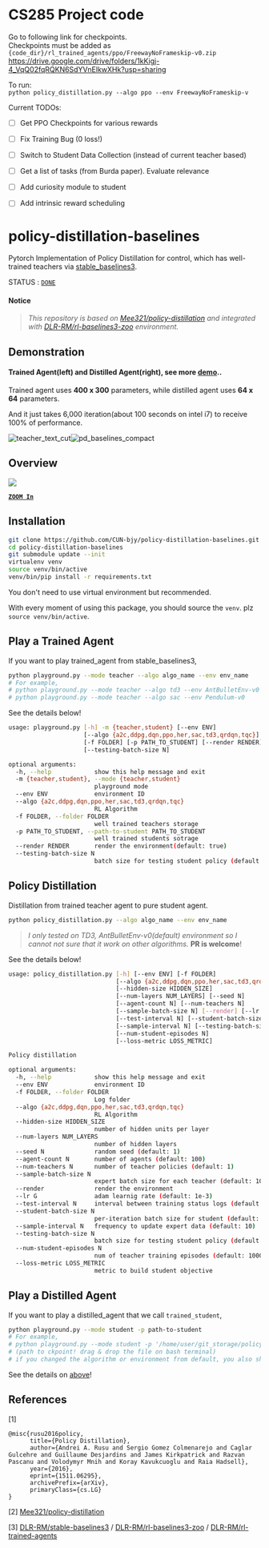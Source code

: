 # CS285 Project code

Go to following link for checkpoints. \
Checkpoints must be added as `{code_dir}/rl_trained_agents/ppo/FreewayNoFrameskip-v0.zip` \
https://drive.google.com/drive/folders/1kKigj-4_VqQ02fqRQKN6SdYVnElkwXHk?usp=sharing

To run: \
`python policy_distillation.py --algo ppo --env FreewayNoFrameskip-v`

Current TODOs:

- [ ] Get PPO Checkpoints for various rewards
- [ ] Fix Training Bug (0 loss!)
- [ ] Switch to Student Data Collection (instead of current teacher based)
- [ ] Get a list of tasks (from Burda paper). Evaluate relevance
- [ ] Add curiosity module to student
- [ ] Add intrinsic reward scheduling













# policy-distillation-baselines

Pytorch Implementation of Policy Distillation for control, which has well-trained teachers via [stable_baselines3](https://github.com/DLR-RM/stable-baselines3).



STATUS : [`DONE`](https://github.com/CUN-bjy/policy-distillation-baselines/projects)



#### Notice

> *This repository is based on [Mee321/policy-distillation](https://github.com/Mee321/policy-distillation) and integrated with [DLR-RM/rl-baselines3-zoo](https://github.com/DLR-RM/rl-baselines3-zoo) environment.*

## Demonstration

#### Trained Agent(left) and Distilled Agent(right), see more [demo](https://github.com/CUN-bjy/policy-distillation-baselines/issues/3#issuecomment-817730173)..

Trained agent uses **400 x 300** parameters, while distilled agent uses **64 x 64** parameters.

And it just takes 6,000 iteration(about 100 seconds on intel i7) to receive 100% of performance.

![teacher_text_cut](./docs/gifs/1_teacher_text_cut.gif)![pd_baselines_compact](./docs/gifs/distilled_agents.gif)



## Overview

![](./docs/pd_baselines_figures-Page-2.svg)

[**`ZOOM In`**](https://raw.githubusercontent.com/CUN-bjy/policy-distillation-baselines/main/docs/pd_baselines_figures-Page-2.svg)



## Installation

```bash
git clone https://github.com/CUN-bjy/policy-distillation-baselines.git
cd policy-distillation-baselines
git submodule update --init
virtualenv venv
source venv/bin/active
venv/bin/pip install -r requirements.txt
```

You don't need to use virtual environment but recommended.

With every moment of using this package, you should source the `venv`. plz  `source venv/bin/active`.



## Play a Trained Agent

If you want to play trained_agent from stable_baselines3,

```bash
python playground.py --mode teacher --algo algo_name --env env_name
# For example,
# python playground.py --mode teacher --algo td3 --env AntBulletEnv-v0 (default)
# python playground.py --mode teacher --algo sac --env Pendulum-v0
```

See the details below!

```bash
usage: playground.py [-h] -m {teacher,student} [--env ENV]
                     [--algo {a2c,ddpg,dqn,ppo,her,sac,td3,qrdqn,tqc}]
                     [-f FOLDER] [-p PATH_TO_STUDENT] [--render RENDER]
                     [--testing-batch-size N]

optional arguments:
  -h, --help            show this help message and exit
  -m {teacher,student}, --mode {teacher,student}
                        playground mode
  --env ENV             environment ID
  --algo {a2c,ddpg,dqn,ppo,her,sac,td3,qrdqn,tqc}
                        RL Algorithm
  -f FOLDER, --folder FOLDER
                        well trained teachers storage
  -p PATH_TO_STUDENT, --path-to-student PATH_TO_STUDENT
                        well trained students sotrage
  --render RENDER       render the environment(default: true)
  --testing-batch-size N
                        batch size for testing student policy (default: 1000)
```





## Policy Distillation

Distillation from trained teacher agent to pure student agent.

```bash
python policy_distillation.py --algo algo_name --env env_name 
```

> *I only tested on TD3, AntBulletEnv-v0(default) environment  so I cannot not sure that it work on other algorithms.* **PR is welcome**!

See the details below!

```bash
usage: policy_distillation.py [-h] [--env ENV] [-f FOLDER]
                              [--algo {a2c,ddpg,dqn,ppo,her,sac,td3,qrdqn,tqc}]
                              [--hidden-size HIDDEN_SIZE]
                              [--num-layers NUM_LAYERS] [--seed N]
                              [--agent-count N] [--num-teachers N]
                              [--sample-batch-size N] [--render] [--lr G]
                              [--test-interval N] [--student-batch-size N]
                              [--sample-interval N] [--testing-batch-size N]
                              [--num-student-episodes N]
                              [--loss-metric LOSS_METRIC]

Policy distillation

optional arguments:
  -h, --help            show this help message and exit
  --env ENV             environment ID
  -f FOLDER, --folder FOLDER
                        Log folder
  --algo {a2c,ddpg,dqn,ppo,her,sac,td3,qrdqn,tqc}
                        RL Algorithm
  --hidden-size HIDDEN_SIZE
                        number of hidden units per layer
  --num-layers NUM_LAYERS
                        number of hidden layers
  --seed N              random seed (default: 1)
  --agent-count N       number of agents (default: 100)
  --num-teachers N      number of teacher policies (default: 1)
  --sample-batch-size N
                        expert batch size for each teacher (default: 10000)
  --render              render the environment
  --lr G                adam learnig rate (default: 1e-3)
  --test-interval N     interval between training status logs (default: 10)
  --student-batch-size N
                        per-iteration batch size for student (default: 1000)
  --sample-interval N   frequency to update expert data (default: 10)
  --testing-batch-size N
                        batch size for testing student policy (default: 10000)
  --num-student-episodes N
                        num of teacher training episodes (default: 1000)
  --loss-metric LOSS_METRIC
                        metric to build student objective
```





## Play a Distilled Agent

If you want to play a distilled_agent that we call `trained_student`,

```bash
python playground.py --mode student -p path-to-student
# For example,
# python playground.py --mode student -p '/home/user/git_storage/policy-distillation-for-control/distilled-agents/AntBulletEnv-v0_td3_1618214113.531515/student_7500_3205.61.pkl' 
# (path to ckpoint! drag & drop the file on bash terminal)
# if you changed the algorithm or environment from default, you also shold change.
```

See the details on [above](https://github.com/CUN-bjy/policy-distillation-baselines#play-a-trained-agent)!



## References

[1] 

```
@misc{rusu2016policy,
      title={Policy Distillation}, 
      author={Andrei A. Rusu and Sergio Gomez Colmenarejo and Caglar Gulcehre and Guillaume Desjardins and James Kirkpatrick and Razvan Pascanu and Volodymyr Mnih and Koray Kavukcuoglu and Raia Hadsell},
      year={2016},
      eprint={1511.06295},
      archivePrefix={arXiv},
      primaryClass={cs.LG}
}
```

[2] [Mee321/policy-distillation](https://github.com/Mee321/policy-distillation)

[3] [DLR-RM/stable-baselines3](https://github.com/DLR-RM/stable-baselines3) / [DLR-RM/rl-baselines3-zoo](https://github.com/DLR-RM/rl-baselines3-zoo) / [DLR-RM/rl-trained-agents](https://github.com/DLR-RM/rl-trained-agents)